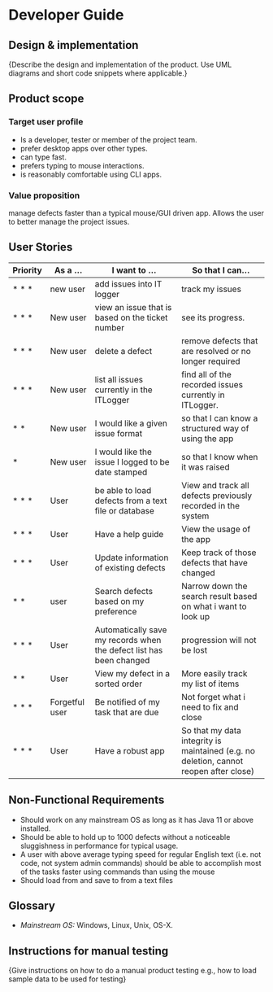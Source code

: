 # Developer Guide

## Design & implementation

{Describe the design and implementation of the product. Use UML diagrams and short code snippets where applicable.}


## Product scope
### Target user profile
* Is a developer, tester or member of the project team.
* prefer desktop apps over other types.
* can type fast.
* prefers typing to mouse interactions.
* is reasonably comfortable using CLI apps.


### Value proposition
manage defects faster than a typical mouse/GUI driven app. Allows the user to better manage the project issues.

## User Stories
 
|Priority| As a … | I want to … | So that I can… |
|--------|----------|---------------|------------------|
|* * * |new user|add issues into IT logger|track my issues|
|* * * |New user|view an issue that is based on the ticket number|see its progress.|
|* * * |New user|delete a defect|remove defects that are resolved or no longer required|
|* * * |New user|list all issues currently in the ITLogger|find all of the recorded issues currently in ITLogger.|
|* * |New user|I would like a given issue format|so that I can know a structured way of using the app|
|* |New user|I would like the issue I logged to be date stamped|so that I know when it was raised|
|* * * |User|be able to load defects from a text file or database|View and track all defects previously recorded in the system|
|* * * |User|Have a help guide|View the usage of the app|
|* * * |User|Update information of existing defects|Keep track of those defects that have changed|
|* * |user|Search defects based on my preference|Narrow down the search result based on what i want to look up|
|* * * |User|Automatically save my records when the defect list has been changed|progression will not be lost|
|* * |User|View my defect in a sorted order|More easily track my list of items|
|* * * |Forgetful user|Be notified of my task that are due|Not forget what i need to fix and close|
|* * * |User|Have a robust app|So that my data integrity is maintained (e.g. no deletion, cannot reopen after close)|


## Non-Functional Requirements

* Should work on any mainstream OS as long as it has Java 11 or above installed.
* Should be able to hold up to 1000 defects without a noticeable sluggishness in performance for typical usage.
* A user with above average typing speed for regular English text (i.e. not code, not system admin commands) should be able to accomplish most of the tasks faster using commands than using the mouse
* Should load from and save to from a text files


## Glossary

* *Mainstream OS:* Windows, Linux, Unix, OS-X.

## Instructions for manual testing

{Give instructions on how to do a manual product testing e.g., how to load sample data to be used for testing}
